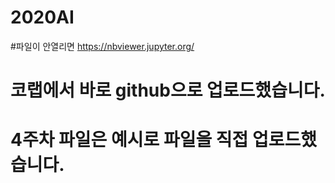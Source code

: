 # 2020AI
#파일이 안열리면 https://nbviewer.jupyter.org/ 
# 코랩에서 바로 github으로 업로드했습니다. 
# 4주차 파일은 예시로 파일을 직접 업로드했습니다.
